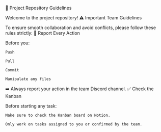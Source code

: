 📁 Project Repository Guidelines

Welcome to the project repository!
⚠️ Important Team Guidelines

To ensure smooth collaboration and avoid conflicts, please follow these rules strictly:
📢 Report Every Action

Before you:

    Push

    Pull

    Commit

    Manipulate any files

➡️ Always report your action in the team Discord channel.
✅ Check the Kanban

Before starting any task:

    Make sure to check the Kanban board on Notion.

    Only work on tasks assigned to you or confirmed by the team.
